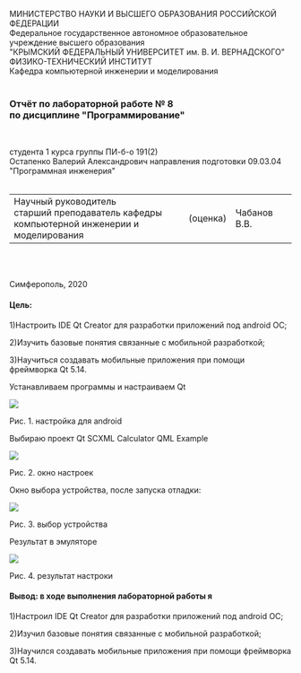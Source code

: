 МИНИСТЕРСТВО НАУКИ  И ВЫСШЕГО ОБРАЗОВАНИЯ РОССИЙСКОЙ ФЕДЕРАЦИИ  
Федеральное государственное автономное образовательное учреждение высшего образования  
"КРЫМСКИЙ ФЕДЕРАЛЬНЫЙ УНИВЕРСИТЕТ им. В. И. ВЕРНАДСКОГО"  
ФИЗИКО-ТЕХНИЧЕСКИЙ ИНСТИТУТ  
Кафедра компьютерной инженерии и моделирования
<br/><br/>

### Отчёт по лабораторной работе № 8<br/> по дисциплине "Программирование"
<br/>

студента 1 курса группы ПИ-б-о 191(2)  
Остапенко Валерий Александрович
направления подготовки 09.03.04 "Программная инженерия"  
<br/>

<table>
<tr><td>Научный руководитель<br/> старший преподаватель кафедры<br/> компьютерной инженерии и моделирования</td>
<td>(оценка)</td>
<td>Чабанов В.В.</td>
</tr>
</table>
<br/><br/>

Симферополь, 2020

#### Цель: 
1)Настроить IDE Qt Creator для разработки приложений под android ОС;

2)Изучить базовые понятия связанные с мобильной разработкой;

3)Научиться создавать мобильные приложения при помощи фреймворка Qt 5.14.

Устанавливаем программы и настраиваем Qt

![](https://sun9-31.userapi.com/Vk9rRxRXC0VMO3nNivO0zGiSrTTzvbcXXxSugg/_6y9RXF7Bns.jpg)

Рис. 1. настройка для android

Выбираю проект Qt SCXML Calculator QML Example

![](https://sun3.43222.userapi.com/GqnXUIfgkkQEb3LN9V_T2Xl3PntmZcPYoqs3FQ/sQpLrT8eBV4.jpg)

Рис. 2. окно настроек

Окно выбора устройства, после запуска отладки:

![](https://sun2.43222.userapi.com/dtKPKRmsdiEMZy9rf0_wlqeB-54ET1Ql-DuJxg/kYtxA1A7U6Q.jpg)

Рис. 3. выбор устройства

Результат в эмуляторе

![](https://sun3.43222.userapi.com/dRKfzuTuHE0lv1LXVRbXFmTSLCblzTTKy5-zaw/LE8bo28sj-U.jpg)

Рис. 4. результат настроки

#### Вывод: в ходе выполнения лабораторной работы я
1)Настроил IDE Qt Creator для разработки приложений под android ОС;

2)Изучил базовые понятия связанные с мобильной разработкой;

3)Научился создавать мобильные приложения при помощи фреймворка Qt 5.14.